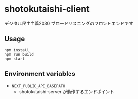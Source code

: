 # shotokutaishi-client

デジタル民主主義2030 ブロードリスニングのフロントエンドです

## Usage
```
npm install
npm run build
npm start
```

## Environment variables
- `NEXT_PUBLIC_API_BASEPATH`
    - shotokutaishi-server が動作するエンドポイント
